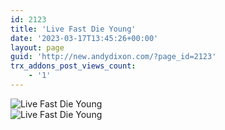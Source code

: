 ```yaml
---
id: 2123
title: 'Live Fast Die Young'
date: '2023-03-17T13:45:26+00:00'
layout: page
guid: 'http://new.andydixon.com/?page_id=2123'
trx_addons_post_views_count:
    - '1'
---
```


![Live Fast Die Young](https://i0.wp.com/assets.g8x2.ldn.idrivee2-23.com/posters/Live%20Fast%20Die%20Young%2001.jpg?w=1200&ssl=1 "Live Fast Die Young")  
![Live Fast Die Young](https://i0.wp.com/assets.g8x2.ldn.idrivee2-23.com/posters/Live%20Fast%20Die%20Young%2002.jpg?w=1200&ssl=1 "Live Fast Die Young")